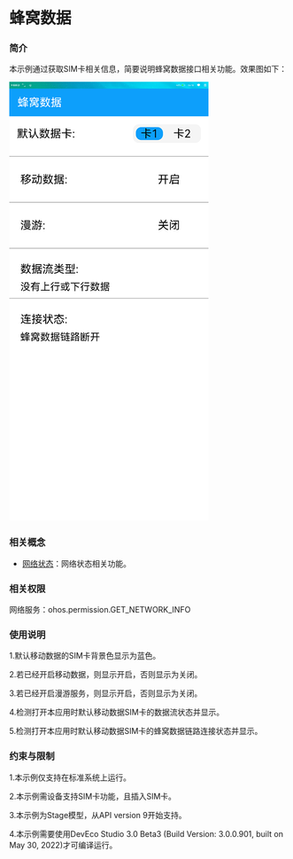 # 蜂窝数据

### 简介

本示例通过获取SIM卡相关信息，简要说明蜂窝数据接口相关功能。效果图如下：

![](screenshots/device/index.png)

### 相关概念

- [网络状态](https://gitee.com/openharmony/docs/blob/master/zh-cn/application-dev/reference/apis/js-apis-system-network.md)：网络状态相关功能。

### 相关权限

网络服务：ohos.permission.GET_NETWORK_INFO

### 使用说明

1.默认移动数据的SIM卡背景色显示为蓝色。

2.若已经开启移动数据，则显示开启，否则显示为关闭。

3.若已经开启漫游服务，则显示开启，否则显示为关闭。

4.检测打开本应用时默认移动数据SIM卡的数据流状态并显示。

5.检测打开本应用时默认移动数据SIM卡的蜂窝数据链路连接状态并显示。

### 约束与限制

1.本示例仅支持在标准系统上运行。

2.本示例需设备支持SIM卡功能，且插入SIM卡。

3.本示例为Stage模型，从API version 9开始支持。

4.本示例需要使用DevEco Studio 3.0 Beta3 (Build Version: 3.0.0.901, built on May 30, 2022)才可编译运行。